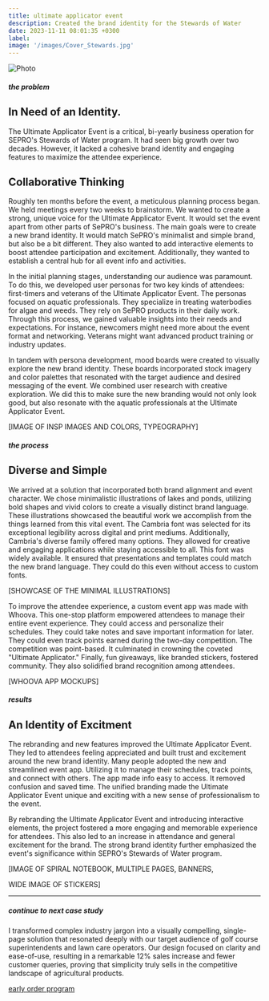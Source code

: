 ```yaml
---
title: ultimate applicator event
description: Created the brand identity for the Stewards of Water
date: 2023-11-11 08:01:35 +0300
label:
image: '/images/Cover_Stewards.jpg'
---
```


![Photo](/images/STOW-Cover3.png#wide)

##### the problem
## In Need of an Identity. 
The Ultimate Applicator Event is a critical, bi-yearly business operation for SEPRO's Stewards of Water program. It had seen big growth over two decades. However, it lacked a cohesive brand identity and engaging features to maximize the attendee experience.

## Collaborative Thinking
Roughly ten months before the event, a meticulous planning process began. We held meetings every two weeks to brainstorm. We wanted to create a strong, unique voice for the Ultimate Applicator Event. It would set the event apart from other parts of SePRO's business. The main goals were to create a new brand identity. It would match SePRO's minimalist and simple brand, but also be a bit different. They also wanted to add interactive elements to boost attendee participation and excitement. Additionally, they wanted to establish a central hub for all event info and activities.

In the initial planning stages, understanding our audience was paramount. To do this, we developed user personas for two key kinds of attendees: first-timers and veterans of the Ultimate Applicator Event. The personas focused on aquatic professionals. They specialize in treating waterbodies for algae and weeds. They rely on SePRO products in their daily work. Through this process, we gained valuable insights into their needs and expectations. For instance, newcomers might need more about the event format and networking. Veterans might want advanced product training or industry updates.

In tandem with persona development, mood boards were created to visually explore the new brand identity. These boards incorporated stock imagery and color palettes that resonated with the target audience and desired messaging of the event. We combined user research with creative exploration. We did this to make sure the new branding would not only look good, but also resonate with the aquatic professionals at the Ultimate Applicator Event.

[IMAGE OF INSP IMAGES AND COLORS, TYPEOGRAPHY]

##### the process
## Diverse and Simple
We arrived at a solution that incorporated both brand alignment and event character. We chose minimalistic illustrations of lakes and ponds, utilizing bold shapes and vivid colors to create a visually distinct brand language. These illustrations showcased the beautiful work we accomplish from the things learned from this vital event. The Cambria font was selected for its exceptional legibility across digital and print mediums. Additionally, Cambria's diverse family offered many options. They allowed for creative and engaging applications while staying accessible to all. This font was widely available. It ensured that presentations and templates could match the new brand language. They could do this even without access to custom fonts.

[SHOWCASE OF THE MINIMAL ILLUSTRATIONS]

To improve the attendee experience, a custom event app was made with Whoova. This one-stop platform empowered attendees to manage their entire event experience. They could access and personalize their schedules. They could take notes and save important information for later. They could even track points earned during the two-day competition. The competition was point-based. It culminated in crowning the coveted "Ultimate Applicator." Finally, fun giveaways, like branded stickers, fostered community. They also solidified brand recognition among attendees.

[WHOOVA APP MOCKUPS]

##### results
## An Identity of Excitment
The rebranding and new features improved the Ultimate Applicator Event. They led to attendees feeling appreciated and built trust and excitement around the new brand identity. Many people adopted the new and streamlined event app. Utilizing it to manage their schedules, track points, and connect with others. The app made info easy to access. It removed confusion and saved time. The unified branding made the Ultimate Applicator Event unique and exciting with a new sense of professionalism to the event.

By rebranding the Ultimate Applicator Event and introducing interactive elements, the project fostered a more engaging and memorable experience for attendees. This also led to an increase in attendance and general excitement for the brand. The strong brand identity further emphasized the event's significance within SEPRO's Stewards of Water program.

[IMAGE OF SPIRAL NOTEBOOK, MULTIPLE PAGES, BANNERS,

WIDE IMAGE OF STICKERS]

---

##### continue to next case study
I transformed complex industry jargon into a visually compelling, single-page solution that resonated deeply with our target audience of golf course superintendents and lawn care operators. Our design focused on clarity and ease-of-use, resulting in a remarkable 12% sales increase and fewer customer queries, proving that simplicity truly sells in the competitive landscape of agricultural products.

<a href="https://keilub.com/projects/3-eop/">early order program</a>
